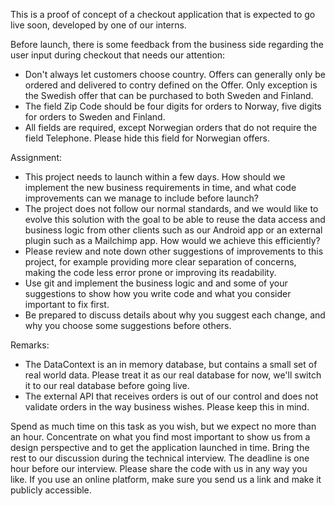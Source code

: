 This is a proof of concept of a checkout application that is expected to go live soon, developed by one of our interns. 

Before launch, there is some feedback from the business side regarding the user input during checkout that needs our attention:
 - Don't always let customers choose country. Offers can generally only be ordered and delivered to contry defined on the Offer. Only exception is the Swedish offer that can be purchased to both Sweden and Finland. 
 - The field Zip Code should be four digits for orders to Norway, five digits for orders to Sweden and Finland.
 - All fields are required, except Norwegian orders that do not require the field Telephone. Please hide this field for Norwegian offers.

 

Assignment: 
 - This project needs to launch within a few days. How should we implement the new business requirements in time, and what code improvements can we manage to include before launch?
 - The project does not follow our normal standards, and we would like to evolve this solution with the goal to be able to reuse the data access and business logic from other clients such as our Android app or an external plugin such as a Mailchimp app. How would we achieve this efficiently?
 - Please review and note down other suggestions of improvements to this project, for example providing more clear separation of concerns, making the code less error prone or improving its readability.
 - Use git and implement the business logic and and some of your suggestions to show how you write code and what you consider important to fix first.
 - Be prepared to discuss details about why you suggest each change, and why you choose some suggestions before others.


 Remarks: 
 - The DataContext is an in memory database, but contains a small set of real world data. Please treat it as our real database for now, we'll switch it to our real database before going live. 
 - The external API that receives orders is out of our control and does not validate orders in the way business wishes. Please keep this in mind.



Spend as much time on this task as you wish, but we expect no more than an hour. Concentrate on what you find most important to show us from a design perspective and to get the application launched in time. Bring the rest to our discussion during the technical interview. 
The deadline is one hour before our interview. Please share the code with us in any way you like. If you use an online platform, make sure you send us a link and make it publicly accessible.

